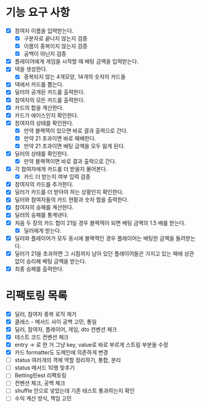 # 기능 요구 사항
- [x] 참여자 이름을 입력받는다.
  - [x] 구분자로 끝나지 않는지 검증
  - [x] 이름이 중복이지 않는지 검증
  - [x] 공백이 아닌지 검증
- [x] 플레이어에게 게임을 시작할 때 배팅 금액을 입력받는다.
- [x] 덱을 생성한다.
  - [x] 중복되지 않는 4개모양, 14개의 숫자의 카드들
- [x] 덱에서 카드를 뽑는다.
- [x] 딜러의 공개된 카드를 출력한다.
- [x] 참여자의 모든 카드를 출력한다.
- [x] 카드의 합을 계산한다.
- [x] 카드가 에이스인지 확인한다.
- [x] 참여자의 상태를 확인한다.
  - [x] 만약 블랙잭이 있으면 바로 결과 출력으로 간다.
  - [x] 만약 21 초과이면 바로 패배한다.
  - [x] 만약 21 초과이면 배팅 금액을 모두 잃게 된다.
- [x] 딜러의 상태를 확인한다.
  - [x] 만약 블랙잭이면 바로 결과 출력으로 간다. 
- [x] 각 참여자에게 카드를 더 받을지 물어본다.
  - [x] 카드 더 받는지 여부 입력 검증
- [x] 참여자의 카드를 추가한다.
- [x] 딜러가 카드를 더 받아야 하는 상황인지 확인한다.
- [x] 딜러와 참여자들의 카드 현황과 숫자 합을 출력한다.
- [x] 참여자의 승패를 계산한다.
- [x] 딜러의 승패를 통계낸다.
- [x] 처음 두 장의 카드 합이 21일 경우 블랙잭이 되면 베팅 금액의 1.5 배를 받는다.
  - [x] 딜러에게 받는다.
- [x] 딜러와 플레이어가 모두 동시에 블랙잭인 경우 플레이어는 베팅한 금액을 돌려받는다.
- [x] 딜러가 21을 초과하면 그 시점까지 남아 있던 플레이어들은 가지고 있는 패에 상관 없이 승리해 베팅 금액을 받는다.
- [x] 최종 승패를 출력한다.

# 리팩토링 목록
- [x] 딜러, 참여자 중복 로직 제거
- [x] 클래스 - 메서드 사이 공백 고민, 통일
- [x] 딜러, 참여자, 플레이어, 게임, dto 컨벤션 체크
- [x] 테스트 코드 컨벤션 체크
- [x] entry -> 로 한 거 그냥 key, value로 바로 부르게 스트림 부분들 수정
- [x] 카드 formatter도 도메인에 의존하게 변경
- [ ] status 여러개의 객체 역할 정리하기, 통합, 분리
- [ ] status 메서드 10행 맞추기
- [ ] Betting민est 리팩토링
- [ ] 컨벤션 체크, 공백 체크
- [ ] shuffle 안으로 넣었는데 기존 테스트 통과하는지 확인
- [ ] 수익 계산 방식, 책임 고민